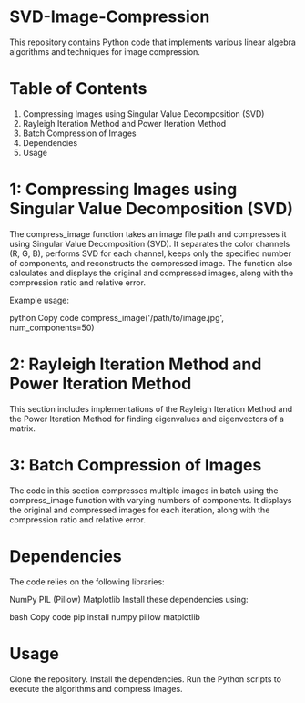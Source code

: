 # SVD-Image-Compression

This repository contains Python code that implements various linear algebra algorithms and techniques for image compression.

# Table of Contents
1. Compressing Images using Singular Value Decomposition (SVD)
2. Rayleigh Iteration Method and Power Iteration Method
3. Batch Compression of Images
4. Dependencies
5. Usage

# 1: Compressing Images using Singular Value Decomposition (SVD)
The compress_image function takes an image file path and compresses it using Singular Value Decomposition (SVD). It separates the color channels (R, G, B), performs SVD for each channel, keeps only the specified number of components, and reconstructs the compressed image. The function also calculates and displays the original and compressed images, along with the compression ratio and relative error.

Example usage:

python
Copy code
compress_image('/path/to/image.jpg', num_components=50)
# 2: Rayleigh Iteration Method and Power Iteration Method
This section includes implementations of the Rayleigh Iteration Method and the Power Iteration Method for finding eigenvalues and eigenvectors of a matrix.


# 3: Batch Compression of Images
The code in this section compresses multiple images in batch using the compress_image function with varying numbers of components. It displays the original and compressed images for each iteration, along with the compression ratio and relative error.


# Dependencies
The code relies on the following libraries:

NumPy
PIL (Pillow)
Matplotlib
Install these dependencies using:

bash
Copy code
pip install numpy pillow matplotlib
# Usage
Clone the repository.
Install the dependencies.
Run the Python scripts to execute the algorithms and compress images.
